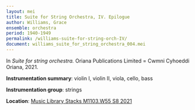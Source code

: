 ```yaml
---
layout: mei
title: Suite for String Orchestra, IV. Epilogue
author: Williams, Grace
ensemble: orchestra 
period: 1940-1949
permalink: /williams-suite-for-string-orch-IV/
document: williams_suite_for_string_orchestra_004.mei
---
```


In *Suite for string orchestra.* Oriana Publications Limited = Cwmni Cyhoeddi Oriana, 2021.

**Instrumentation summary**: violin I, violin II, viola, cello, bass

**Instrumentation group**: strings

**Location**: <a href="https://tufts.primo.exlibrisgroup.com/permalink/01TUN_INST/1kc9gia/alma991018677497403851" target="_blank">Music Library Stacks M1103.W55 S8 2021</a>
